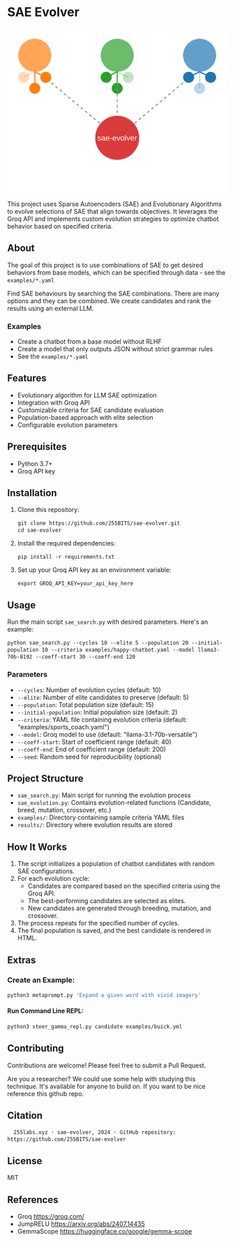 # SAE Evolver

<img src="logo.svg" alt="sae-evolver-logo" width="512"/>

This project uses Sparse Autoencoders (SAE) and Evolutionary Algorithms to evolve selections of SAE that align towards objectives. It leverages the Groq API and implements custom evolution strategies to optimize chatbot behavior based on specified criteria.

## About

The goal of this project is to use combinations of SAE to get desired behaviors from base models, which can be specified through data - see the `examples/*.yaml`

Find SAE behaviours by searching the SAE combinations. There are many options and they can be combined. We create candidates and rank the results using an external LLM.

### Examples

* Create a chatbot from a base model without RLHF
* Create a model that only outputs JSON without strict grammar rules
* See the `examples/*.yaml`

## Features

- Evolutionary algorithm for LLM SAE optimization
- Integration with Groq API
- Customizable criteria for SAE candidate evaluation
- Population-based approach with elite selection
- Configurable evolution parameters

## Prerequisites

- Python 3.7+
- Groq API key

## Installation

1. Clone this repository:
   ```
   git clone https://github.com/255BITS/sae-evolver.git
   cd sae-evolver
   ```

2. Install the required dependencies:
   ```
   pip install -r requirements.txt
   ```

3. Set up your Groq API key as an environment variable:
   ```
   export GROQ_API_KEY=your_api_key_here
   ```

## Usage

Run the main script `sae_search.py` with desired parameters. Here's an example:

```
python sae_search.py --cycles 10 --elite 5 --population 20 --initial-population 10 --criteria examples/happy-chatbot.yaml --model llama3-70b-8192 --coeff-start 30 --coeff-end 120
```

### Parameters

- `--cycles`: Number of evolution cycles (default: 10)
- `--elite`: Number of elite candidates to preserve (default: 5)
- `--population`: Total population size (default: 15)
- `--initial-population`: Initial population size (default: 2)
- `--criteria`: YAML file containing evolution criteria (default: "examples/sports_coach.yaml")
- `--model`: Groq model to use (default: "llama-3.1-70b-versatile")
- `--coeff-start`: Start of coefficient range (default: 40)
- `--coeff-end`: End of coefficient range (default: 200)
- `--seed`: Random seed for reproducibility (optional)

## Project Structure

- `sae_search.py`: Main script for running the evolution process
- `sae_evolution.py`: Contains evolution-related functions (Candidate, breed, mutation, crossover, etc.)
- `examples/`: Directory containing sample criteria YAML files
- `results/`: Directory where evolution results are stored

## How It Works

1. The script initializes a population of chatbot candidates with random SAE configurations.
2. For each evolution cycle:
   - Candidates are compared based on the specified criteria using the Groq API.
   - The best-performing candidates are selected as elites.
   - New candidates are generated through breeding, mutation, and crossover.
3. The process repeats for the specified number of cycles.
4. The final population is saved, and the best candidate is rendered in HTML.

## Extras


### Create an Example:
```sh
python3 metaprompt.py 'Expand a given word with vivid imagery'
```

#### Run Command Line REPL:
```sh
python3 steer_gamma_repl.py candidate examples/buick.yml
```

## Contributing

Contributions are welcome! Please feel free to submit a Pull Request.

Are you a researcher? We could use some help with studying this technique. It's available for anyone to build on. If you want to be nice reference this github repo.

## Citation

```
  255labs.xyz · sae-evolver, 2024 · GitHub repository: https://github.com/255BITS/sae-evolver
```

## License

MIT

## References

- Groq https://groq.com/
- JumpRELU https://arxiv.org/abs/2407.14435 
- GemmaScope https://huggingface.co/google/gemma-scope
